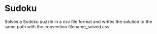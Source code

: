 Sudoku
======

Solves a Sudoku puzzle in a csv file format and writes the solution to the same path with the convention filename_solved.csv

